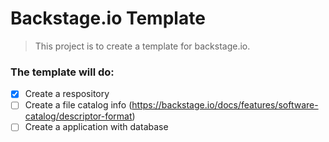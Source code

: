 # Backstage.io Template

> This project is to create a template for backstage.io.

### The template will do:

- [x] Create a respository
- [ ] Create a file catalog info (https://backstage.io/docs/features/software-catalog/descriptor-format)
- [ ] Create a application with database